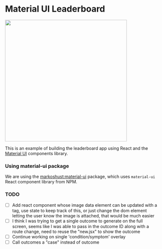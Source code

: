# Material UI Leaderboard

<img src="https://raw.githubusercontent.com/meteor/react-packages/master/examples/material-ui-leaderboard/screenshot.png" width="400">

This is an example of building the leaderboard app using React and the [Material UI](http://material-ui.com/) components library.

### Using material-ui package

We are using the [markoshust:material-ui](https://atmospherejs.com/markoshust/material-ui) package, which uses `material-ui` React component library from NPM.

### TODO
-[ ] Add react component whose image data element can be updated with a tag, use state to keep track of this, or just change the dom element letting the user know the image is attached, that would be much easier
- [ ] I think I was trying to get a single outcome to generate on the full screen, seems like I was able to pass in the outcome ID along with a route change, need to reuse the "new.jsx" to show the outcome
- [ ] Continue working on single 'condition/symptom' overlay
- [ ] Call outcomes a "case" instead of outcome
